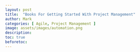 ```yaml
---
layout: post
title:  "Books For Getting Started With Project Management"
author: Mark
categories: [ Agile, Project Management ]
image: assets/images/automation.png
description: 
toc: true
beforetoc: 
---
```

<!--stackedit_data:
eyJoaXN0b3J5IjpbLTEyMTUyMTk4NDNdfQ==
-->